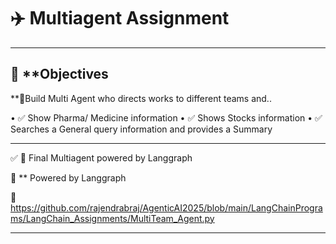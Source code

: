 # ✈️ Multiagent Assignment
---
##  🔗  **Objectives

**🧍Build Multi Agent who directs works to different teams and..


•	✅ Show Pharma/ Medicine information
•	✅ Shows Stocks information
•	✅ Searches a General query information and provides a Summary


---

✅ 🧠 Final Multiagent powered by Langgraph 

🧠 ** Powered by Langgraph

🔗  https://github.com/rajendrabraj/AgenticAI2025/blob/main/LangChainPrograms/LangChain_Assignments/MultiTeam_Agent.py

---



